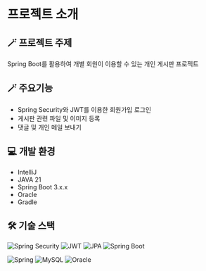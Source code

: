 # 프로젝트 소개
## 🪄 프로젝트 주제

Spring Boot를 활용하여 개별 회원이 이용할 수 있는 개인 게시판 프로젝트

## 🪄 주요기능
- Spring Security와 JWT를 이용한 회원가입 로그인
- 게시판 관련 파일 및 이미지 등록
- 댓글 및 개인 메일 보내기

## 💻 개발 환경
- IntelliJ 
- JAVA 21
- Spring Boot 3.x.x
- Oracle
- Gradle

## 🛠️ 기술 스택
![Spring Security](https://img.shields.io/badge/Spring_Security-6DB33F?style=for-the-badge&logo=spring&logoColor=white)
![JWT](https://img.shields.io/badge/JWT-000000?style=for-the-badge&logo=JSON%20web%20tokens&logoColor=white)
![JPA](https://img.shields.io/badge/JPA-2A2A2A?style=for-the-badge&logoColor=white)
![Spring Boot](https://img.shields.io/badge/Spring_Boot-6DB33F?style=for-the-badge&logo=spring-boot&logoColor=white)

![Spring](https://img.shields.io/badge/Spring-6DB33F?style=for-the-badge&logo=spring&logoColor=white)
![MySQL](https://img.shields.io/badge/MySQL-4479A1?style=for-the-badge&logo=mysql&logoColor=white)
![Oracle](https://img.shields.io/badge/Oracle-F80000?style=for-the-badge&logo=oracle&logoColor=white)
